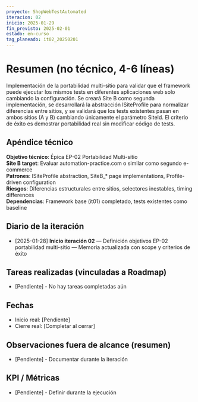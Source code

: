 ```yaml
---
proyecto: ShopWebTestAutomated
iteracion: 02
inicio: 2025-01-29
fin_previsto: 2025-02-01
estado: en-curso
tag_planeado: it02_20250201
---
```


# Resumen (no técnico, 4-6 líneas)

Implementación de la portabilidad multi-sitio para validar que el framework puede ejecutar los mismos tests en diferentes aplicaciones web solo cambiando la configuración. Se creará Site B como segunda implementación, se desarrollará la abstracción ISiteProfile para normalizar diferencias entre sitios, y se validará que los tests existentes pasan en ambos sitios (A y B) cambiando únicamente el parámetro SiteId. El criterio de éxito es demostrar portabilidad real sin modificar código de tests.

## Apéndice técnico

**Objetivo técnico**: Épica EP-02 Portabilidad Multi-sitio  
**Site B target**: Evaluar automation-practice.com o similar como segundo e-commerce  
**Patrones**: ISiteProfile abstraction, SiteB_* page implementations, Profile-driven configuration  
**Riesgos**: Diferencias estructurales entre sitios, selectores inestables, timing differences  
**Dependencias**: Framework base (it01) completado, tests existentes como baseline

## Diario de la iteración

- [2025-01-28] **Inicio iteración 02** — Definición objetivos EP-02 portabilidad multi-sitio — Memoria actualizada con scope y criterios de éxito

## Tareas realizadas (vinculadas a Roadmap)

- [Pendiente] - No hay tareas completadas aún

## Fechas

- Inicio real: [Pendiente]
- Cierre real: [Completar al cerrar]

## Observaciones fuera de alcance (resumen)

- [Pendiente] - Documentar durante la iteración

## KPI / Métricas

- [Pendiente] - Definir durante la ejecución